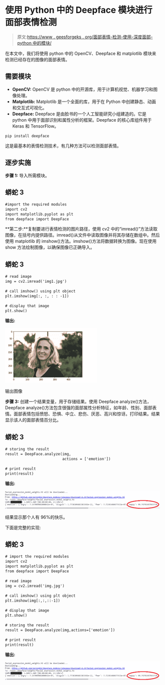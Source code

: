 # 使用 Python 中的 Deepface 模块进行面部表情检测

> 原文:[https://www . geesforgeks . org/面部表情-检测-使用-深度面部-python 中的模块/](https://www.geeksforgeeks.org/facial-expression-detection-using-deepface-module-in-python/)

在本文中，我们将使用 python 中的 OpenCV、Deepface 和 matplotlib 模块来检测已经存在的图像的面部表情。

## 需要模块

*   **OpenCV:** OpenCV 是 python 中的开源库，用于计算机视觉、机器学习和图像处理。
*   **Matplotlib:** Matplotlib 是一个全面的库，用于在 Python 中创建静态、动画和交互式可视化。
*   **Deepface:** Deepface 是由脸书的一个人工智能研究小组建造的。它是 python 中用于面部识别和属性分析的框架。Deepface 的核心库组件用于 Keras 和 TensorFlow。

```
pip install deepface
```

这是最基本的表情检测技术，有几种方法可以检测面部表情。

## 逐步实施

**步骤 1:** 导入所需模块。

## 蟒蛇 3

```
#import the required modules
import cv2
import matplotlib.pyplot as plt
from deepface import DeepFace
```

**第二步:**复制要进行表情检测的图片路径，使用 cv2 中的“imread()”方法读取图像，在括号内提供路径。imread()从文件中读取图像并将其存储在数组中。然后使用 matplotlib 的 imshow()方法。imshow()方法将数据转换为图像。现在使用 show 方法绘制图像，以确保图像已正确导入。

## 蟒蛇 3

```
# read image
img = cv2.imread('img1.jpg')

# call imshow() using plt object
plt.imshow(img[:, :, : : -1])

# display that image
plt.show()
```

**输出:**

![](img/faf2224a16bf07bf492f5c57ae2d8955.png)

输出图像

**步骤 3:** 创建一个结果变量，用于存储结果。使用 Deepface analyze()方法，Deepface analyze()方法包含很强的面部属性分析特征，如年龄、性别、面部表情。面部表情包括愤怒、恐惧、中立、悲伤、厌恶、高兴和惊讶。打印结果。结果显示该人的面部表情百分比。

## 蟒蛇 3

```
# storing the result
result = DeepFace.analyze(img,
                          actions = ['emotion'])

# print result
print(result)
```

**输出:**

![](img/e25ecfbd62b7394fb60b73d40ef8dc7e.png)

结果显示那个人有 96%的快乐。

下面是完整的实现:

## 蟒蛇 3

```
# import the required modules
import cv2
import matplotlib.pyplot as plt
from deepface import DeepFace

# read image
img = cv2.imread('img.jpg')

# call imshow() using plt object
plt.imshow(img[:,:,::-1])

# display that image
plt.show()

# storing the result
result = DeepFace.analyze(img,actions=['emotion'])

# print result
print(result)
```

**输出:**

![](img/e25ecfbd62b7394fb60b73d40ef8dc7e.png)
